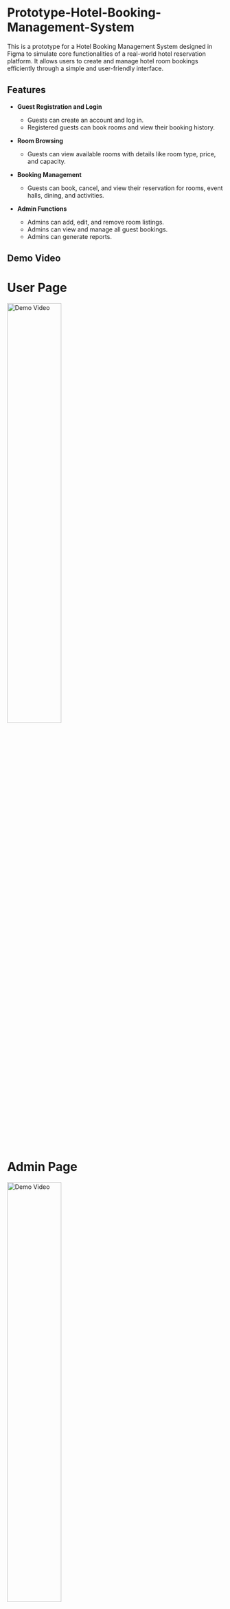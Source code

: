 # Prototype-Hotel-Booking-Management-System
This is a prototype for a Hotel Booking Management System designed in Figma to simulate core functionalities of a real-world hotel reservation platform. It allows users to create and manage hotel room bookings efficiently through a simple and user-friendly interface.


## Features

- **Guest Registration and Login**
  - Guests can create an account and log in.
  - Registered guests can book rooms and view their booking history.

- **Room Browsing**
  - Guests can view available rooms with details like room type, price, and capacity.

- **Booking Management**
  - Guests can book, cancel, and view their reservation for rooms, event halls, dining, and activities.

- **Admin Functions**
  - Admins can add, edit, and remove room listings.
  - Admins can view and manage all guest bookings.
  - Admins can generate reports.

## Demo Video
<p align="center">
  <h1>User Page</h1>
  <a href="https://www.youtube.com/watch?v=dFsP_7if-Ac">
    <img src="https://img.youtube.com/vi/dFsP_7if-Ac/0.jpg" alt="Demo Video" width="50%">
  </a>
  <br>
    <h1>Admin Page</h1>
  <a href="https://www.youtube.com/watch?v=3vx-a0bBrRE">
    <img src="https://img.youtube.com/vi/3vx-a0bBrRE/0.jpg" alt="Demo Video" width="50%">
  </a>
</p>

Click the image above to watch the full demo video!
